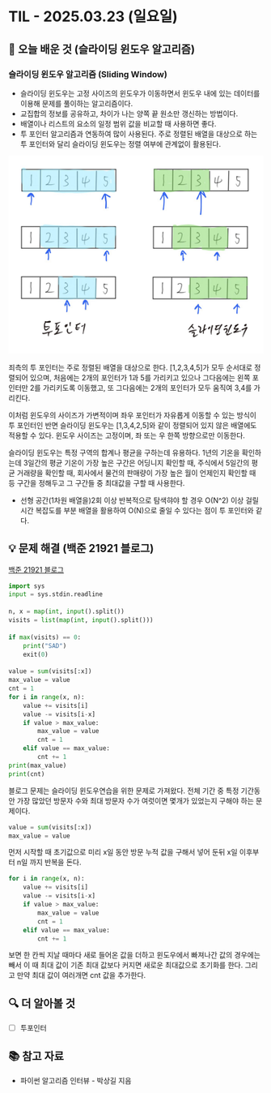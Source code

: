 # TIL - 2025.03.23 (일요일)

## 📝 오늘 배운 것 (슬라이딩 윈도우 알고리즘)

### 슬라이딩 윈도우 알고리즘 (Sliding Window)

- 슬라이딩 윈도우는 고정 사이즈의 윈도우가 이동하면서 윈도우 내에 있는 데이터를 이용해 문제를 풀이하는 알고리즘이다.
- 교집합의 정보를 공유하고, 차이가 나는 양쪽 끝 원소만 갱신하는 방법이다.
- 배열이나 리스트의 요소의 일정 범위 값을 비교할 때 사용하면 좋다.
- 투 포인터 알고리즘과 연동하여 많이 사용된다.
주로 정렬된 배열을 대상으로 하는 투 포인터와 달리 슬라이딩 윈도우는 정렬 여부에 관계없이 활용된다.

![alt text](image-8.png)

죄측의 투 포인터는 주로 정렬된 배열을 대상으로 한다. [1,2,3,4,5]가 모두 순서대로 정렬되어 있으며, 처음에는 2개의 포인터가 1과 5를 가리키고 있으나 그다음에는 왼쪽 포인터만 2를 가리키도록 이동했고, 또 그다음에는 2개의 포인터가 모두 움직여 3,4를 가리킨다.

이처럼 윈도우의 사이즈가 가변적이며 좌우 포인터가 자유롭게 이동할 수 있는 방식이 투 포인터인 반면 슬라이딩 윈도우는 [1,3,4,2,5]와 같이 정렬되어 있지 않은 배열에도 적용할 수 있다. 윈도우 사이즈는 고정이며, 좌 또는 우 한쪽 방향으로만 이동한다.

슬라이딩 윈도우는 특정 구역의 합계나 평균을 구하는데 유용하다. 1년의 기온을 확인하는데 3일간의 평균 기온이 가장 높은 구간은 어딩니지 확인할 때, 주식에서 5일간의 평균 거래량을 확인할 때, 회사에서 물건의 판매량이 가장 높은 월이 언제인지 확인할 때 등 구간을 정해두고 그 구간들 중 최대값을 구할 때 사용한다.

- 선형 공간(1차원 배열을)2회 이상 반복적으로 탐색햐야 할 경우 O(N^2) 이상 걸릴 시간 복잡도를 부분 배열을 활용하여 O(N)으로 줄일 수 있다는 점이 투 포인터와 같다.

## 💡 문제 해결 (백준 21921 블로그)

[백준 21921 블로그](https://www.acmicpc.net/problem/21921)

```python
import sys
input = sys.stdin.readline

n, x = map(int, input().split())
visits = list(map(int, input().split()))

if max(visits) == 0:
    print("SAD")
    exit(0)

value = sum(visits[:x])
max_value = value
cnt = 1
for i in range(x, n):
    value += visits[i]
    value -= visits[i-x]
    if value > max_value:
        max_value = value
        cnt = 1
    elif value == max_value:
        cnt += 1
print(max_value)
print(cnt)
```

블로그 문제는 슬라이딩 윈도우연습을 위한 문제로 가져왔다. 전체 기간 중 특정 기간동안 가장 많았던 방문자 수와 최대 방문자 수가 여럿이면 몇개가 있었는지 구해야 하는 문제이다.

```python
value = sum(visits[:x])
max_value = value
```

먼저 시작할 때 초기값으로 미리 x일 동안 방문 누적 값을 구해서 넣어 둔뒤 x일 이후부터 n일 까지 반복을 돈다.

```python
for i in range(x, n):
    value += visits[i]
    value -= visits[i-x]
    if value > max_value:
        max_value = value
        cnt = 1
    elif value == max_value:
        cnt += 1
```

보면 한 칸씩 지날 때마다 새로 들어온 값을 더하고 윈도우에서 빠져나간 값의 경우에는 빼서 이 때 최대 값이 기존 최대 값보다 커지면 새로운 최대값으로 초기화를 한다. 그리고 만약 최대 값이 여러개면 cnt 값을 추가한다.

## 🔍 더 알아볼 것

- [ ] 투포인터

## 📚 참고 자료

- 파이썬 알고리즘 인터뷰 - 박상길 지음